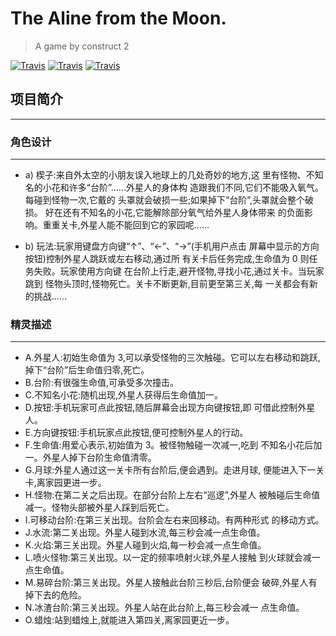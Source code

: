 # The Aline from the Moon.
> A game by construct 2

[![Travis](https://img.shields.io/travis/rust-lang/rust.svg)](https://github.com/Toi-Zephyr/gameByConstruct2)
[![Travis](https://img.shields.io/badge/License-GPL--v3-green.svg)](https://github.com/Toi-Zephyr/gameByConstruct2/blob/master/LICENSE)
[![Travis](https://img.shields.io/badge/web-zephyr.today-blue.svg)](http://zephyr.today/game)

## 项目简介
------

### 角色设计
------
+ a) 楔子:来自外太空的小朋友误入地球上的几处奇妙的地方,这 里有怪物、不知名的小花和许多“台阶”......外星人的身体构 造跟我们不同,它们不能吸入氧气。每碰到怪物一次,它戴的 头罩就会破损一些;如果掉下“台阶”,头罩就会整个破损。 好在还有不知名的小花,它能解除部分氧气给外星人身体带来 的负面影响。重重关卡,外星人能不能回到它的家园呢......

+ b) 玩法:玩家用键盘方向键“↑”、“←”、“→”(手机用户点击 屏幕中显示的方向按钮)控制外星人跳跃或左右移动,通过所 有关卡后任务完成,生命值为 0 则任务失败。玩家使用方向键 在台阶上行走,避开怪物,寻找小花,通过关卡。当玩家跳到 怪物头顶时,怪物死亡。关卡不断更新,目前更至第三关,每 一关都会有新的挑战......

### 精灵描述
------
+ A.外星人:初始生命值为 3,可以承受怪物的三次触碰。它可以左右移动和跳跃,掉下“台阶”后生命值归零,死亡。
+ B.台阶:有很强生命值,可承受多次撞击。
+ C.不知名小花:随机出现,外星人获得后生命值加一。
+ D.按钮:手机玩家可点此按钮,随后屏幕会出现方向键按钮,即 可借此控制外星人。
+ E.方向键按钮:手机玩家点此按钮,便可控制外星人的行动。
+ F.生命值:用爱心表示,初始值为 3。被怪物触碰一次减一,吃到 不知名小花后加一。外星人掉下台阶生命值清零。
+ G.月球:外星人通过这一关卡所有台阶后,便会遇到。走进月球, 便能进入下一关卡,离家园更进一步。
+ H.怪物:在第二关之后出现。在部分台阶上左右“巡逻”,外星人 被触碰后生命值减一。怪物头部被外星人踩到后死亡。
+ I.可移动台阶:在第三关出现。台阶会左右来回移动。有两种形式 的移动方式。
+ J.水流:第二关出现。外星人碰到水流,每三秒会减一点生命值。
+ K.火焰:第三关出现。外星人碰到火焰,每一秒会减一点生命值。
+ L.喷火怪物:第三关出现。以一定的频率喷射火球,外星人接触 到火球就会减一点生命值。
+ M.易碎台阶:第三关出现。外星人接触此台阶三秒后,台阶便会 破碎,外星人有掉下去的危险。
+ N.冰渣台阶:第三关出现。外星人站在此台阶上,每三秒会减一 点生命值。
+ O.蜡烛:站到蜡烛上,就能进入第四关,离家园更近一步。
   